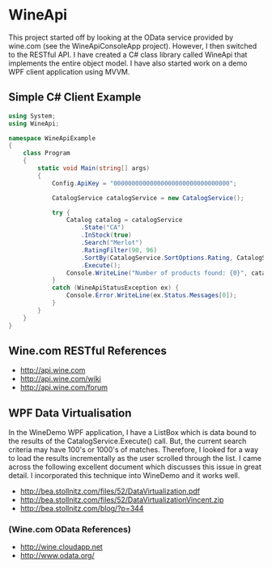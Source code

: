 # WineApi

This project started off by looking at the OData service provided by wine.com (see the WineApiConsoleApp project).
However, I then switched to the RESTful API. I have created a C# class library called WineApi that implements the
entire object model. I have also started work on a demo WPF client application using MVVM.

## Simple C# Client Example

```C#
using System;
using WineApi;

namespace WineApiExample
{
    class Program
    {
        static void Main(string[] args)
        {
            Config.ApiKey = "00000000000000000000000000000000";

            CatalogService catalogService = new CatalogService();

            try {
                Catalog catalog = catalogService
                    .State("CA")
                    .InStock(true)
                    .Search("Merlot")
                    .RatingFilter(90, 96)
                    .SortBy(CatalogService.SortOptions.Rating, CatalogService.SortDirection.Descending)
                    .Execute();
                Console.WriteLine("Number of products found: {0}", catalog.Products.Total);
            }
            catch (WineApiStatusException ex) {
                Console.Error.WriteLine(ex.Status.Messages[0]);
            }
        }
    }
}
```

## Wine.com RESTful References

- http://api.wine.com
- http://api.wine.com/wiki
- http://api.wine.com/forum

## WPF Data Virtualisation

In the WineDemo WPF application, I have a ListBox which is data bound to the results of the CatalogService.Execute() call.
But, the current search criteria may have 100's or 1000's of matches. Therefore, I looked for a way to load the results
incrementally as the user scrolled through the list. I came across the following excellent document which discusses this issue
in great detail. I incorporated this technique into WineDemo and it works well.

- http://bea.stollnitz.com/files/52/DataVirtualization.pdf
- http://bea.stollnitz.com/files/52/DataVirtualizationVincent.zip
- http://bea.stollnitz.com/blog/?p=344

### (Wine.com OData References)

- http://wine.cloudapp.net
- http://www.odata.org/
